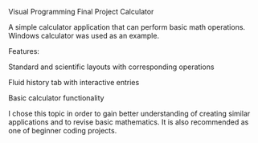 Visual Programming Final Project
Calculator

A simple calculator application that can perform basic math operations.
Windows calculator was used as an example.

Features:

Standard and scientific layouts with corresponding operations

Fluid history tab with interactive entries

Basic calculator functionality


I chose this topic in order to gain better understanding of creating similar applications and to revise basic mathematics. It is also recommended as one of beginner coding projects.
